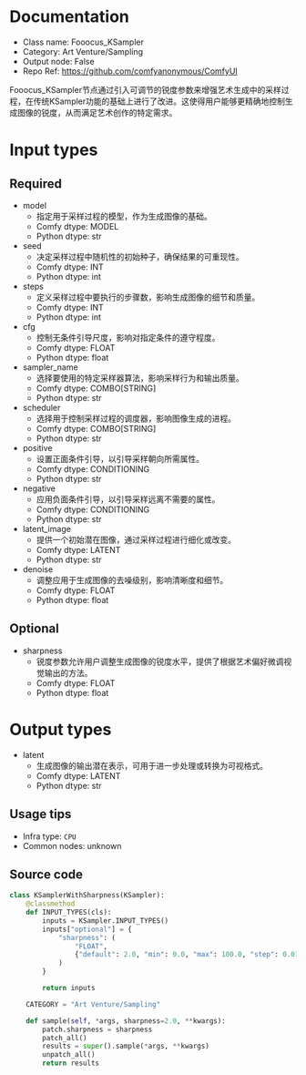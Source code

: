 
# Documentation
- Class name: Fooocus_KSampler
- Category: Art Venture/Sampling
- Output node: False
- Repo Ref: https://github.com/comfyanonymous/ComfyUI

Fooocus_KSampler节点通过引入可调节的锐度参数来增强艺术生成中的采样过程，在传统KSampler功能的基础上进行了改进。这使得用户能够更精确地控制生成图像的锐度，从而满足艺术创作的特定需求。

# Input types
## Required
- model
    - 指定用于采样过程的模型，作为生成图像的基础。
    - Comfy dtype: MODEL
    - Python dtype: str
- seed
    - 决定采样过程中随机性的初始种子，确保结果的可重现性。
    - Comfy dtype: INT
    - Python dtype: int
- steps
    - 定义采样过程中要执行的步骤数，影响生成图像的细节和质量。
    - Comfy dtype: INT
    - Python dtype: int
- cfg
    - 控制无条件引导尺度，影响对指定条件的遵守程度。
    - Comfy dtype: FLOAT
    - Python dtype: float
- sampler_name
    - 选择要使用的特定采样器算法，影响采样行为和输出质量。
    - Comfy dtype: COMBO[STRING]
    - Python dtype: str
- scheduler
    - 选择用于控制采样过程的调度器，影响图像生成的进程。
    - Comfy dtype: COMBO[STRING]
    - Python dtype: str
- positive
    - 设置正面条件引导，以引导采样朝向所需属性。
    - Comfy dtype: CONDITIONING
    - Python dtype: str
- negative
    - 应用负面条件引导，以引导采样远离不需要的属性。
    - Comfy dtype: CONDITIONING
    - Python dtype: str
- latent_image
    - 提供一个初始潜在图像，通过采样过程进行细化或改变。
    - Comfy dtype: LATENT
    - Python dtype: str
- denoise
    - 调整应用于生成图像的去噪级别，影响清晰度和细节。
    - Comfy dtype: FLOAT
    - Python dtype: float
## Optional
- sharpness
    - 锐度参数允许用户调整生成图像的锐度水平，提供了根据艺术偏好微调视觉输出的方法。
    - Comfy dtype: FLOAT
    - Python dtype: float

# Output types
- latent
    - 生成图像的输出潜在表示，可用于进一步处理或转换为可视格式。
    - Comfy dtype: LATENT
    - Python dtype: str


## Usage tips
- Infra type: `CPU`
- Common nodes: unknown


## Source code
```python
class KSamplerWithSharpness(KSampler):
    @classmethod
    def INPUT_TYPES(cls):
        inputs = KSampler.INPUT_TYPES()
        inputs["optional"] = {
            "sharpness": (
                "FLOAT",
                {"default": 2.0, "min": 0.0, "max": 100.0, "step": 0.01},
            )
        }

        return inputs

    CATEGORY = "Art Venture/Sampling"

    def sample(self, *args, sharpness=2.0, **kwargs):
        patch.sharpness = sharpness
        patch_all()
        results = super().sample(*args, **kwargs)
        unpatch_all()
        return results

```
